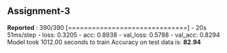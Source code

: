 ## Assignment-3

**Reported** : 390/390 [==============================] - 20s 51ms/step - loss: 0.3205 - acc: 0.8938 - val_loss: 0.5788 - val_acc: 0.8294
Model took 1012.00 seconds to train
Accuracy on test data is: **82.94**
